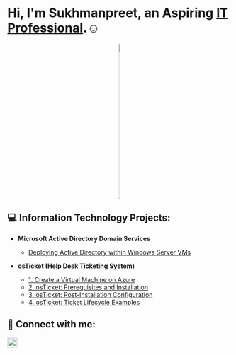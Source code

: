 # Hi, I'm Sukhmanpreet, an Aspiring [IT Professional](https://www.linkedin.com/in/sukhmanpreet-singh-sidhu/).☺

<p align="center">
    <img src="https://camo.githubusercontent.com/d26893d99fe76f99fcf7d36e586ad8a0133c131fd4b101fe56494105b4238549/68747470733a2f2f6d656469612e67697068792e636f6d2f6d656469612f645765734263544c61766b5a754733354d492f67697068792e676966" style="width: 70%; max-width: 5px; height: 350px;" />
</p>

<h2>💻 Information Technology Projects:</h2>

- **Microsoft Active Directory Domain Services**

  - [Deploying Active Directory within Windows Server VMs](https://github.com/ssidhu1994/Active-Directory-Home-Lab)
 
- **osTicket (Help Desk Ticketing System)**

  - [1. Create a Virtual Machine on Azure](https://github.com/ssidhu1994/Creating-Virtual-Machine-on-Azure)
  - [2. osTicket: Prerequisites and Installation](https://github.com/ssidhu1994/osTicket---Prerequisites-and-Installation/blob/main/README.md)
  - [3. osTicket: Post-Installation Configuration]()
  - [4. osTicket: Ticket Lifecycle Examples]()
        
 





<h2> 🤳 Connect with me:</h2>

[<img align="left" alt="SukhmanpreetSidhu | LinkedIn" width="22px" src="https://cdn.jsdelivr.net/npm/simple-icons@v3/icons/linkedin.svg" />][linkedin]

[linkedin]: https://www.linkedin.com/in/sukhmanpreet-singh-sidhu/


